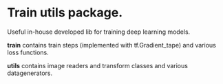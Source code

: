 # Train utils package.

Useful in-house developed lib for training deep learning models.

**train** contains train steps (implemented with tf.Gradient_tape) and various loss functions.

**utils** contains image readers and transform classes and various datagenerators.



